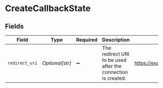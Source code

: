 # CreateCallbackState


## Fields

| Field                                                        | Type                                                         | Required                                                     | Description                                                  | Example                                                      |
| ------------------------------------------------------------ | ------------------------------------------------------------ | ------------------------------------------------------------ | ------------------------------------------------------------ | ------------------------------------------------------------ |
| `redirect_uri`                                               | *Optional[str]*                                              | :heavy_minus_sign:                                           | The redirect URI to be used after the connection is created. | https://example.com/callback                                 |